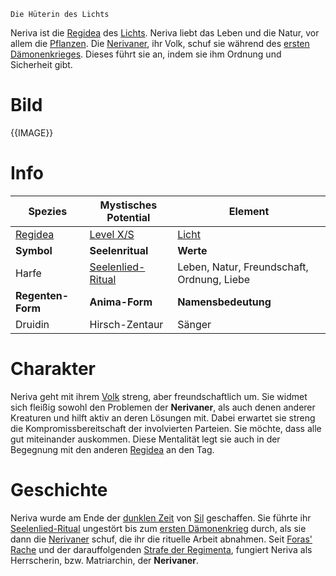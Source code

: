 	Die Hüterin des Lichts

Neriva ist die [Regidea](Die%20Regidea) des [Lichts](Die%20Elemente). Neriva liebt das Leben und die Natur, vor allem die [Pflanzen](Die%20Pflanzen). Die [Nerivaner](Die%20Nerivaner.md), ihr Volk, schuf sie während des [ersten Dämonenkrieges](Der%20Erste%20Dämonenkrieg.md). Dieses führt sie an, indem sie ihm Ordnung und Sicherheit gibt.
# Bild
{{IMAGE}}
# Info

| **Spezies**              | **Mystisches Potential**                                               | **Element**                                |
| ------------------------ | ---------------------------------------------------------------------- | ------------------------------------------ |
| [Regidea](Die%20Regidea) | [Level X/S](Mystisches%20Potential#Level%20X%20-%20Gottheiten%20Level) | [Licht](Die%20Elemente)                    |
| **Symbol**               | **Seelenritual**                                                       | **Werte**                                  |
| Harfe                    | [Seelenlied-Ritual](Die%20Nerivaner.md#Rituale)                           | Leben, Natur, Freundschaft, Ordnung, Liebe |
| **Regenten-Form**        | **Anima-Form**                                                         | **Namensbedeutung**                        |
| Druidin                  | Hirsch-Zentaur                                                         | Sänger                                     |
# Charakter
Neriva geht mit ihrem [Volk](Die%20Nerivaner.md) streng, aber freundschaftlich um. Sie widmet sich fleißig sowohl den Problemen der **Nerivaner**, als auch denen anderer Kreaturen und hilft aktiv an deren Lösungen mit. Dabei erwartet sie streng die Kompromissbereitschaft der involvierten Parteien. Sie möchte, dass alle gut miteinander auskommen. Diese Mentalität legt sie auch in der Begegnung mit den anderen [Regidea](Die%20Regidea) an den Tag.
# Geschichte
Neriva wurde am Ende der [dunklen Zeit](Die%20Dunkle%20Zeit.md) von [Sil](Die%20Regimenta) geschaffen. Sie führte ihr [Seelenlied-Ritual](Die%20Nerivaner.md#Rituale) ungestört bis zum [ersten Dämonenkrieg](Der%20Erste%20Dämonenkrieg.md) durch, als sie dann die [Nerivaner](Die%20Nerivaner.md) schuf, die ihr die rituelle Arbeit abnahmen.
Seit [Foras' Rache](Foras'%20Rache.md) und der darauffolgenden [Strafe der Regimenta](Die%20Strafe%20der%20Regimenta.md), fungiert Neriva als Herrscherin, bzw. Matriarchin, der **Nerivaner**.